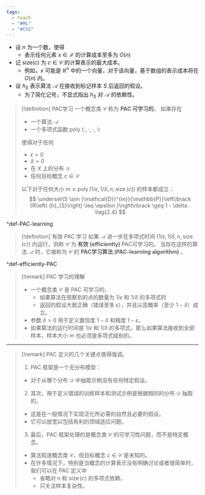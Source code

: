 ```yaml
---
tags:
  - teach
  - "#ML"
  - "#Ch2"
---
```

- 设 $n$ 为一个数，使得
	- 表示任何元素 $x \in \mathcal{X}$ 的计算成本至多为 $O\left( n\right)$
- 记 $\text{size} ( c )$ 为 $c \in \mathcal{C}$ 的计算表示的最大成本。
	- 例如，$x$ 可能是 ${\mathbb{R}}^{n}$ 中的一个向量，对于该向量，基于数组的表示成本将在 $O\left( n\right)$ 内。
- 设 ${h}_{S}$ 表示算法 $\mathcal{A}$ 在接收到标记样本 $S$ 后返回的假设。
	- 为了简化记号，不显式指出 ${h}_{S}$ 对 $\mathcal{A}$ 的依赖性。

> [!definition] PAC学习
> 一个概念类 $\mathcal{C}$ 称为 **PAC 可学习的**， 如果存在
> - 一个算法 $\mathcal{A}$ 
> - 一个多项式函数 poly $\left( {\cdot ,\cdot ,\cdot , \cdot }\right)$
>
>使得对于任何
>- $\epsilon > 0$ 
>- $\delta > 0$
>- 在 $X$ 上的分布 $\mathcal{D}$ 
>- 任何目标概念 $c \in \mathcal{C}$
>
>以下对于任何大小 $m \geq \operatorname{poly}\left( {1/\epsilon ,1/\delta, n,\operatorname{size}\left( c\right) }\right)$ 的样本都成立：
> $$
> \underset{S \sim {\mathcal{D}}^{m}}{\mathbb{P}}\left\lbrack {R\left( {h}_{S}\right) \leq \epsilon }\right\rbrack \geq 1 - \delta . \tag{2.4}
> $$

^def-PAC-learning

> [!definition] 有效 PAC 学习
> 如果 $\mathcal{A}$ 进一步在多项式时间 $\left( {1/\epsilon ,1/\delta, n,\operatorname{size}\left( c\right) }\right)$ 内运行，则称 $\mathcal{C}$ 为 **有效 (efficiently)** PAC可学习的。
> 当存在这样的算法 $\mathcal{A}$ 时，它被称为 $\mathcal{C}$ 的 **PAC学习算法 (PAC-learning algorithm)** 。

^def-efficiently-PAC
> [!remark] PAC 学习的理解
> - 一个概念类 $\mathcal{C}$ 是 PAC 可学习的，
> 	- 如果算法在观察到的点的数量为 $1/\epsilon$ 和 $1/\delta$ 的多项式时
> 	- 返回的假设大致正确（错误至多 $\epsilon$），并且以高概率（至少 $1 - \delta$）成立。
> - 参数 $\delta > 0$ 用于定义置信度 $1 - \delta$ 和精度 $1 - \epsilon$。
> - 如果算法的运行时间是 $1/\epsilon$ 和 $1/\delta$ 的多项式，那么如果算法接收到全部样本，样本大小 $m$ 也必须是多项式级别的。

---
> [!remark]
> PAC 定义的几个关键点值得强调。
> 1. PAC 框架是一个无分布模型：
> 	- 对于从哪个分布 $\mathcal{D}$ 中抽取示例没有任何特定假设。
> 2. 其次，用于定义错误的训练样本和测试示例是根据相同的分布 $\mathcal{D}$ 抽取的。
> 	- 这是在一般情况下实现泛化所必需的自然且必要的假设。
> 	- 它可以放宽以包括有利的领域适应问题。
> 3. 最后，PAC 框架处理的是概念类 $\mathcal{C}$ 的可学习性问题，而不是特定概念。
>	- 算法知道概念类 $\mathcal{C}$，但目标概念 $c \in \mathcal{C}$ 是未知的。
>	- 在许多情况下，特别是当概念的计算表示没有明确讨论或者很简单时，我们可以在 PAC 定义中
>		- 省略对 $n$ 和 $\operatorname{size}\left( c\right)$ 的多项式依赖，
>		- 只关注样本复杂性。